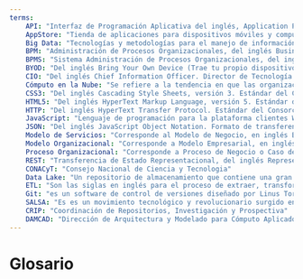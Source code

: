 ```yaml
---
terms:
    API: "Interfaz de Programación Aplicativa del inglés, Application Programming Interface" 
    AppStore: "Tienda de aplicaciones para dispositivos móviles y computadoras personales"
    Big Data: "Tecnologías y metodologías para el manejo de información masiva"
    BPM: "Administración de Procesos Organizacionales, del inglés Business Process Management, Tecnologías relacionadas a la automatización de procesos organizacionales"
    BPMS: "Sistema Administración de Procesos Organizacionales, del inglés Business Process Management System, Sistema para automatización de procesos organizacionales"
    BYOD: "Del inglés Bring Your Own Device (Trae tu propio dispositivo). Tendencia en las organizaciones a que los integrantes traigan dispositivos móviles (celulares, tabletas) de su propiedad y puedan interactuar con los procesos, aplicaciones y servicios de la organización" 
    CIO: "Del inglés Chief Information Officer. Director de Tecnología y cargos similares. Representa el puesto más alto de la función tecnológica en la organización"
    Cómputo en la Nube: "Se refiere a la tendencia en que las organizaciones utilizan infraestructura de redes, hardware y software que no les pertenece, sino que es rentada y se paga en base al uso real, con la premisa de poder escalar las capacidades en forma lineal y teóricamente ilimitada"
    CSS3: "Del inglés Cascading Style Sheets, versión 3. Estándar del Consorcio del Web que especifica el lenguaje para hojas de estilos para documentos de hipertexto"
    HTML5: "Del inglés HyperText Markup Language, versión 5. Estándar del Consorcio del Web que especifica el lenguaje de marcado para documentos de hipertexto"
    HTTP: "Del inglés HyperText Transfer Protocol. Estándar del Consorcio del Web que especifica el protocolo de transferencia para documentos de hipertexto"
    JavaScript: "Lenguaje de programación para la plataforma clientes Web, estandarizado por la ECMA"
    JSON: "Del inglés JavaScript Object Notation. Formato de transferencia estructurado de datos, sustituto de XML por proveer la estructura mínima necesaria, siendo más ligero, compacto y legible por humanos"
    Modelo de Servicios: "Corresponde al Modelo de Negocio, en inglés Business Model"
    Modelo Organizacional: "Corresponde a Modelo Empresarial, en inglés Enterprise Model"
    Proceso Organizacional: "Corresponde a Proceso de Negocio o Caso de Uso de Negocio, en inglés Business Process o Business Use Case"
    REST: "Transferencia de Estado Representacional, del inglés Representational State Transfer. Es un patrón de diseño para sistemas escalables a tamaño global, definido en la tesis doctoral de Roy Thomas Fielding http://www.ics.uci.edu/~fielding/pubs/dissertation/top.htm"
    CONACyT: "Consejo Nacional de Ciencia y Tecnologia"
    Data Lake: "Un repositorio de almacenamiento que contiene una gran cantidad de datos sin procesar hasta que son necesarios. Mientras que un almacén de datos jerárquico almacena información en archivos o folders, una data lake usa un esquema de arquitectura plano para el almacenamiento de datos"
    ETL: "Son las siglas en inglés para el proceso de extraer, transformar y cargar información (Extract, Transform, Load), tres funciones de bases de datos que se combinan en una herramienta para obtener información de una base de datos (extraer), limpiarla y actualizarla (transformar), para finalmente insertarla en otra base de datos (cargar)"
    Git: "es un software de control de versiones diseñado por Linus Torvalds, pensando en la eficiencia y la confiabilidad y compatibilidad del mantenimiento de versiones de aplicaciones cuando éstas tienen un gran número de archivos de código fuente. Su propósito es llevar registro de los cambios en archivos de computadora incluyendo coordinar el trabajo que varias personas realizan sobre archivos compartidos en github"
    SALSA: "Es es un movimiento tecnológico y revolucionario surgido en el interior del CONACyT cuyo objetivo es establecer una utopía entre el talento, tecnología, procesos, burocracia y necesidades de negocio mediante la eliminación del status quo establecido para cambiarlo por un ambiente más innovador y de mayor agilidad. SALSA se compone de tres elementos: un paradigma, un conjunto de prácticas y una arquitectura de última generación."
    CRIP: "Coordinación de Repositorios, Investigación y Prospectiva"
    DAMCAD: "Dirección de Arquitectura y Modelado para Cómputo Aplicado a Datos"
---
```


# Glosario
 
<Glossary :terms="$frontmatter.terms" />
